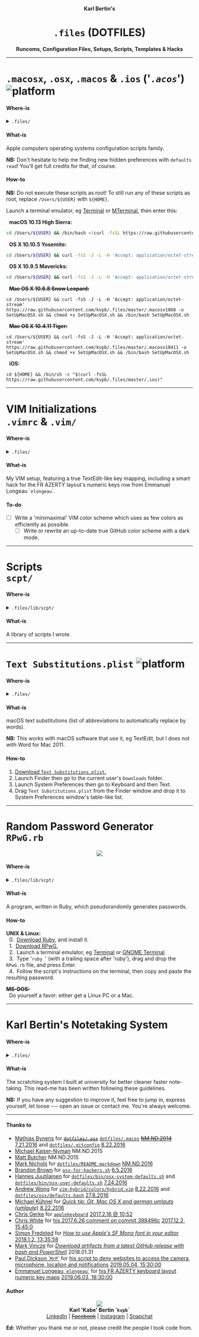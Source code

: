 <p align='center'><b>Karl Bertin's</b></p>
<h1 align='center'><code>.files</code> (<b>DOTFILES</b>)</h1>
<p align='center'><b>Runcoms, Configuration Files, Setups, Scripts, Templates & Hacks</b></p>

- - -

# `.macosx`, `.osx`, `.macos` & `.ios` ('_`.acos`_') ![platform](https://gistcdn.githack.com/kvpb/e55c254ded3bc5eac9bc4f29c78ec75c/raw/3ed1cca704de2cb968baa5fabaf3eec5921d3a01/apple-F6F6F6D5E1ED1E72F21AD5FD-madeona-1AD5FD1E72F2-mac-F6F6F6D5E1ED.svg)

#### Where-is
<details><summary><code>.files/</code></summary>

- [ ] `.macosx104`
- [ ] `.macosx106`
- [x] `.osx109`
- [x] `.osx1010`
- [x] `.macos1013`
- [ ] `.ios`
</details>

#### What-is

Apple computers operating systems configuration scripts family.

**NB:** Don't hesitate to help me finding new hidden preferences with `defaults read`! You'll get full credits for that, of course.

#### How-to

**NB:** Do not execute these scripts as root! To still run any of these scripts as root, replace `/Users/${USER}` with `${HOME}`.

Launch a terminal emulator, eg [Terminal](https://web.archive.org/web/20190326164259/https://support.apple.com/guide/terminal/welcome/mac) or [MTerminal](https://web.archive.org/web/20141020160524/http://cydia.saurik.com/package/com.officialscheduler.mterminal/), then enter this:

&nbsp;&nbsp;**macOS 10.13 High Sierra:**

```sh
cd /Users/${USER} && /bin/bash <(curl -fsSL https://raw.githubusercontent.com/kvpb/.files/master/.macos1013)
```

&nbsp;&nbsp;**OS X 10.10.5 Yosemite:**

```sh
cd /Users/${USER} && curl -fsS -J -L -H 'Accept: application/octet-stream' https://raw.githubusercontent.com/kvpb/.files/master/.osx10105 -o SetUpOSX.sh && chmod +x SetUpOSX.sh && /bin/bash SetUpOSX.sh
```

&nbsp;&nbsp;**OS X 10.9.5 Mavericks:**

```sh
cd /Users/${USER} && curl -fsS -J -L -H 'Accept: application/octet-stream' https://raw.githubusercontent.com/kvpb/.files/master/.osx1095 -o SetUpOSX.sh && chmod +x SetUpOSX.sh && /bin/bash SetUpOSX.sh
```

&nbsp;&nbsp;~~**Mac OS X 10.6.8 Snow Leopard:**~~

```
cd /Users/${USER} && curl -fsS -J -L -H 'Accept: application/octet-stream' https://raw.githubusercontent.com/kvpb/.files/master/.macosx1068 -o SetUpMacOSX.sh && chmod +x SetUpMacOSX.sh && /bin/bash SetUpMacOSX.sh
```

&nbsp;&nbsp;~~**Mac OS X 10.4.11 Tiger:**~~

```
cd /Users/${USER} && curl -fsS -J -L -H 'Accept: application/octet-stream' https://raw.githubusercontent.com/kvpb/.files/master/.macosx10411 -o SetUpMacOSX.sh && chmod +x SetUpMacOSX.sh && /bin/bash SetUpMacOSX.sh
```

&nbsp;&nbsp;**iOS:**
```
cd ${HOME} && /bin/sh -c "$(curl -fsSL https://raw.githubusercontent.com/kvpb/.files/master/.ios)"
```

- - -

# **VIM Initializations**<br>`.vimrc` & `.vim/`

#### Where-is
<details><summary><code>.files/</code></summary>

- [x] `.vim/`
- [x] `.vimrc`
<!--
- [x] `.bashrc` required as dependency
- [x] `.aliases` required as dependency
-->
</details>

#### What-is

My VIM setup, featuring a true TextEdit-like key mapping, including a smart hack for the FR AZERTY layout's numeric keys row from Emmanuel Longeau \``elongeau`\`.

#### To-do

- [ ] Write a 'minimaximal' VIM color scheme which uses as few colors as efficiently as possible.
  - [ ] Write or rewrite an up-to-date true GitHub color scheme with a dark mode.

- - -

# **Scripts**<br>`scpt/`

#### Where-is
<details><summary><code>.files/</code><code>lib/</code><code>scpt/</code></summary>

- [x] `AddLoginItems.sh` ![platform](https://img.shields.io/badge/for-Mac-1AD5FD.svg) ![language](https://img.shields.io/badge/language-UNIX%20Shell%20Script-brightgreen.svg) ![language](https://img.shields.io/badge/-AppleScript-gray.svg) <!-- What's almost dumber than Apple's PLIST in binaries in SQLite3 DB? AaappllleScriiipt iiin BAAASH Scriiipt! -->
- [x] `GetLoginItemsList.sh` ![platform](https://img.shields.io/badge/for-Mac-1AD5FD.svg) ![language](https://img.shields.io/badge/language-UNIX%20Shell%20Script-brightgreen.svg) ![language](https://img.shields.io/badge/-AppleScript-gray.svg)
- [x] `GetApplicationsPOSIXPaths.sh` ![platform](https://img.shields.io/badge/for-Mac-1AD5FD.svg) ![language](https://img.shields.io/badge/language-UNIX%20Shell%20Script-brightgreen.svg) ![language](https://img.shields.io/badge/-AppleScript-gray.svg)
- [x] `SetKeyboardBrightnessTo100percent.sh` ![platform](https://img.shields.io/badge/for-Mac-1AD5FD.svg) ![language](https://img.shields.io/badge/language-UNIX%20Shell%20Script-brightgreen.svg) ![language](https://img.shields.io/badge/-AppleScript-gray.svg)
- [x] `SetVolumeTo50percent.sh` ![platform](https://img.shields.io/badge/for-Mac-1AD5FD.svg) ![language](https://img.shields.io/badge/language-UNIX%20Shell%20Script-brightgreen.svg) ![language](https://img.shields.io/badge/-AppleScript-gray.svg)
- [x] `SetVolumeToMuted.sh` ![platform](https://img.shields.io/badge/for-Mac-1AD5FD.svg) ![language](https://img.shields.io/badge/language-UNIX%20Shell%20Script-brightgreen.svg) ![language](https://img.shields.io/badge/-AppleScript-gray.svg)
- [x] `GetVolumeMuteStatus.sh` ![platform](https://img.shields.io/badge/for-Mac-1AD5FD.svg) ![language](https://img.shields.io/badge/language-UNIX%20Shell%20Script-brightgreen.svg) ![language](https://img.shields.io/badge/-AppleScript-gray.svg)
- [ ] `InstallBASH.sh`
  - [x] `InstallBASH3257.sh` ![platform](https://img.shields.io/badge/for-Mac-1AD5FD.svg) ![firmware](https://img.shields.io/badge/firmware-macOS-white.svg) ![language](https://img.shields.io/badge/language-UNIX%20Shell%20Script-brightgreen.svg)
- [x] `InstallFISH.sh` ![firmware](https://img.shields.io/badge/firmware-macOS-white.svg) ![language](https://img.shields.io/badge/language-UNIX%20Shell%20Script-brightgreen.svg)
- [x] `InstallXQuartz.sh` ![platform](https://img.shields.io/badge/for-Mac-1AD5FD.svg) ![firmware](https://img.shields.io/badge/firmware-Mac%20OS%20X%2010.5%2B-white.svg) ![language](https://img.shields.io/badge/language-UNIX%20Shell%20Script-brightgreen.svg)
- [x] `InstallXcodeCommandLineTools.sh` ![platform](https://img.shields.io/badge/for-Mac-1AD5FD.svg) ![language](https://img.shields.io/badge/language-UNIX%20Shell%20Script-brightgreen.svg)
- [x] `InstallGit.sh` ![firmware](https://img.shields.io/badge/firmware-macOS-white.svg) ![language](https://img.shields.io/badge/language-UNIX%20Shell%20Script-brightgreen.svg)
- [x] `Installfswatch.sh` ![firmware](https://img.shields.io/badge/firmware-macOS-white.svg) ![language](https://img.shields.io/badge/language-UNIX%20Shell%20Script-brightgreen.svg)
- [x] `Installmas-cli.sh` ![platform](https://img.shields.io/badge/for-Mac-1AD5FD.svg) ![language](https://img.shields.io/badge/language-UNIX%20Shell%20Script-brightgreen.svg)
- [ ] `InstallRAR.sh`
  - [x] `InstallRAR550.sh` ![firmware](https://img.shields.io/badge/firmware-macOS-white.svg) ![language](https://img.shields.io/badge/language-UNIX%20Shell%20Script-brightgreen.svg)
- [x] `InstallHomebrew.sh` ![platform](https://img.shields.io/badge/for-Mac-1AD5FD.svg) <!--![firmware](https://img.shields.io/badge/firmware-Linux-black.svg)--> ![language](https://img.shields.io/badge/language-UNIX%20Shell%20Script-brightgreen.svg)
- [ ] `InstallUnRARX.sh` ![platform](https://img.shields.io/badge/for-Mac-1AD5FD.svg)
  - [x] `InstallUnRarX22.sh` ![platform](https://img.shields.io/badge/for-Mac-1AD5FD.svg) ![language](https://img.shields.io/badge/language-UNIX%20Shell%20Script-brightgreen.svg)
- [x] `InstallXLD.sh` ![platform](https://img.shields.io/badge/for-Mac-1AD5FD.svg) ![language](https://img.shields.io/badge/language-UNIX%20Shell%20Script-brightgreen.svg)
- [ ] `InstallJumpcut.sh` ![platform](https://img.shields.io/badge/for-Mac-1AD5FD.svg)
- [ ] `InstallSizeUp.sh` ![platform](https://img.shields.io/badge/for-Mac-1AD5FD.svg)
- [ ] `InstallFlux.sh`
- [ ] `InstallOnyX.sh` ![platform](https://img.shields.io/badge/for-Mac-1AD5FD.svg)
- [ ] `InstalliTunes.sh`
	- [x] `InstalliTunes1265.sh` ![platform](https://img.shields.io/badge/for-Mac-1AD5FD.svg) ![language](https://img.shields.io/badge/language-UNIX%20Shell%20Script-brightgreen.svg)
- [x] `InstallAppZapper.sh` ![platform](https://img.shields.io/badge/for-Mac-1AD5FD.svg) ![language](https://img.shields.io/badge/language-UNIX%20Shell%20Script-brightgreen.svg)
- [ ] `InstallGPGSuite.sh`
- [ ] `InstallPaparazzi.sh` ![platform](https://img.shields.io/badge/for-Mac-1AD5FD.svg)
- [ ] `InstallTransmission.sh`
- [ ] `InstallJDownloader2.sh`
- [ ] `InstallSanFranciscoFontFamily.sh`
  - [x] `InstallSanFrancisco.sh` ![firmware](https://img.shields.io/badge/firmware-macOS-white.svg) ![language](https://img.shields.io/badge/language-UNIX%20Shell%20Script-brightgreen.svg)
  - [x] `InstallSanFranciscoCompact.sh` ![firmware](https://img.shields.io/badge/firmware-macOS-white.svg) ![language](https://img.shields.io/badge/language-UNIX%20Shell%20Script-brightgreen.svg)
  - [x] `InstallSFMono.sh` ![firmware](https://img.shields.io/badge/firmware-macOS-white.svg) ![firmware](https://img.shields.io/badge/-Ubuntu-orange.svg) ![language](https://img.shields.io/badge/language-UNIX%20Shell%20Script-brightgreen.svg)
- [ ] `InstallVMwareFusion8.sh` ![platform](https://img.shields.io/badge/for-Mac-1AD5FD.svg)
- [ ] ~~`InstallPhotoshop.sh`~~
  - [ ] `InstallPsCC.sh`
  - [ ] `InstallPsCS6.sh`
- [ ] ~~`InstallIllustrator.sh`~~
  - [ ] `InstallAiCC.sh`
  - [ ] `InstallAiCS6.sh`
- [ ] ~~`InstallPhotoshopLightroom.sh`~~
  - [ ] `InstallLr7.sh`
  - [ ] `InstallLr6.sh`
- [ ] `InstallOffice.sh`
  - [ ] `InstallOffice2016forMac.sh` ![firmware](https://img.shields.io/badge/firmware-OS%20X%2010.10%20Yosemite-white.svg)
  - [ ] `InstallOffice2011forMac.sh` ![firmware](https://img.shields.io/badge/firmware-Mac%20OS%20X-white.svg)
- [ ] `InstallSketch.sh` ![platform](https://img.shields.io/badge/for-Mac-1AD5FD.svg)
  - [x] `InstallSketch344.sh` ![firmware](https://img.shields.io/badge/firmware-OS%20X%2010.9%20Mavericks-white.svg) ![language](https://img.shields.io/badge/language-UNIX%20Shell%20Script-brightgreen.svg)
- [x] `InstallInkscape.sh` ![firmware](https://img.shields.io/badge/firmware-macOS-white.svg) ![language](https://img.shields.io/badge/language-UNIX%20Shell%20Script-brightgreen.svg)
- [ ] `InstalliTerm2.sh` ![platform](https://img.shields.io/badge/for-Mac-1AD5FD.svg)
  - [x] `InstalliTerm2OS108Plus.sh` ![firmware](https://img.shields.io/badge/firmware-OS%20X%2010.8%20Mountain%20Lion-white.svg) ![language](https://img.shields.io/badge/language-UNIX%20Shell%20Script-brightgreen.svg)
- [x] `InstallHyper.sh` ![firmware](https://img.shields.io/badge/firmware-macOS-white.svg) ![language](https://img.shields.io/badge/language-UNIX%20Shell%20Script-brightgreen.svg)
  - [ ] `InstallHyper.js` ![platform](https://img.shields.io/badge/for-Mac-1AD5FD.svg) ![language](https://img.shields.io/badge/language-JavaScript-yellow.svg)
- [ ] `InstallCathode.sh` ![platform](https://img.shields.io/badge/for-Mac-1AD5FD.svg)
  - [ ] `InstallCathode203.sh`
  - [ ] `InstallCathode094.sh`
- [ ] `InstallPathFinder.sh` ![platform](https://img.shields.io/badge/for-Mac-1AD5FD.svg)
  - [ ] `InstallPathFinder7.sh`
  - [ ] `InstallPathFinder6.sh`
- [ ] `InstallForkLift.sh` ![platform](https://img.shields.io/badge/for-Mac-1AD5FD.svg)
  - [ ] `InstallForkLift3.sh`
  - [ ] `InstallForkLift2.sh`
- [x] `InstallVLC.sh` ![firmware](https://img.shields.io/badge/firmware-Mac%20OS%20X-white.svg) ![language](https://img.shields.io/badge/language-UNIX%20Shell%20Script-brightgreen.svg)
- [x] `InstallSoulver.sh` ![platform](https://img.shields.io/badge/for-Mac-1AD5FD.svg) ![language](https://img.shields.io/badge/language-UNIX%20Shell%20Script-brightgreen.svg)
- [x] `InstallChrome.sh` ![firmware](https://img.shields.io/badge/firmware-OS%20X%2010.9%20Mavericks-white.svg) ![language](https://img.shields.io/badge/language-UNIX%20Shell%20Script-brightgreen.svg)
- [x] `InstallDropbox.sh` ![firmware](https://img.shields.io/badge/firmware-OS%20X%2010.9%20Mavericks-white.svg) ![language](https://img.shields.io/badge/language-UNIX%20Shell%20Script-brightgreen.svg)
- [x] `PatchDropboxHackedOSXAccessibility.sh` ![hardware](https://img.shields.io/badge/hardware-Mac-1AD5FD.svg) ![firmware](https://img.shields.io/badge/firmware-OS%20X-white.svg) ![language](https://img.shields.io/badge/language-UNIX%20Shell%20Script-brightgreen.svg)
- [x] `UninstallDropbox.sh` ![firmware](https://img.shields.io/badge/firmware-OS%20X%2010.9%20Mavericks-white.svg)
- [x] `Installdbxcli.sh` ![firmware](https://img.shields.io/badge/firmware-OS%20X%2010.9%20Mavericks-white.svg) ![language](https://img.shields.io/badge/language-UNIX%20Shell%20Script-brightgreen.svg)
- [x] `InstallSpotify.sh` ![firmware](https://img.shields.io/badge/firmware-OS%20X%2010.9%20Mavericks-white.svg) ![language](https://img.shields.io/badge/language-UNIX%20Shell%20Script-brightgreen.svg)
- [ ] `InstallWhatsApp.sh`
- [ ] `InstallGoofy.sh`
- [x] `RPwG.rb` ![language](https://img.shields.io/badge/language-Ruby-red.svg)
- [x] `CharacterCount.rb` ![language](https://img.shields.io/badge/language-Ruby-red.svg)
- [x] `NewTestFolders.sh` ![firmware](https://img.shields.io/badge/firmware-OS%20X%2010.9%20Mavericks-white.svg) ![language](https://img.shields.io/badge/language-UNIX%20Shell%20Script-brightgreen.svg)
- [ ] `DeleteDirectoryFromUserHome.sh` ![firmware](https://img.shields.io/badge/firmware-OS%20X%2010.9%20Mavericks-white.svg) ![language](https://img.shields.io/badge/language-UNIX%20Shell%20Script-brightgreen.svg)
- [x] `DeleteCreativeCloudFilesFromUserHome.sh` ![firmware](https://img.shields.io/badge/firmware-OS%20X%2010.9%20Mavericks-white.svg) ![language](https://img.shields.io/badge/language-UNIX%20Shell%20Script-brightgreen.svg)
- [ ] `DeleteChromeSuggestions.sh`
- [x] `ListMacAppStoreApplications.sh` ![platform](https://img.shields.io/badge/for-Mac-1AD5FD.svg) ![language](https://img.shields.io/badge/language-UNIX%20Shell%20Script-brightgreen.svg)
- [x] `ListNonMacAppStoreApplications.sh` ![platform](https://img.shields.io/badge/for-Mac-1AD5FD.svg) ![language](https://img.shields.io/badge/language-UNIX%20Shell%20Script-brightgreen.svg)
- [ ] `SaveSHSH2Blobs.sh`
- [x] `SaveLatestSHSH2Blobs.sh` ![firmware](https://img.shields.io/badge/firmware-Mac%20OS%20X-white.svg) ![language](https://img.shields.io/badge/language-UNIX%20Shell%20Script-brightgreen.svg)
- [x] `InstallGunGodz.sh` ![firmware](https://img.shields.io/badge/firmware-Mac%20OS%20X-white.svg) ![language](https://img.shields.io/badge/language-UNIX%20Shell%20Script-brightgreen.svg)
- [x] `InstallSuperCrateBox.sh` ![firmware](https://img.shields.io/badge/firmware-Mac%20OS%20X-white.svg) ![language](https://img.shields.io/badge/language-UNIX%20Shell%20Script-brightgreen.svg)
</details>

#### What-is

A library of scripts I wrote.

<!--
#### How-to


-->

- - -

# `Text Substitutions.plist` ![platform](https://img.shields.io/badge/for-Mac-1AD5FD.svg)

<!--**`Text Substitutions.plist`:**
| Replace | With |
| --- | --- |
|  |  |-->

#### Where-is
<details><summary><code>.files/</code></summary>

- [x] `Text Substitutions.plist`
</details>

#### What-is

macOS text substitutions (list of abbreviations to automatically replace by words).

**NB:** This works with macOS software that use it, eg TextEdit, but I does not with Word for Mac 2011.

#### How-to

1. [Download `Text Substitutions.plist`.](https://rawcdn.githack.com/kvpb/.files/844adc9321a218f5b0089f6d1e2303ef272f271e/Text%20Substitutions.plist)  
2. Launch Finder then go to the current user's `Downloads` folder.  
3. Launch System Preferences then go to Keyboard and then Text.  
4. Drag `Text Substitutions.plist` from the Finder window and drop it to System Preferences window's table-like list.

- - -

# **Random Password Generator**<br>`RPwG.rb`

<p align='center'><a href='https://github.com/kvpb/.files/blob/master/lib/scpt/RPwG.rb'><img src='https://gist.githack.com/kvpb/543e66fc06e322658f5877e9e2f77cda/raw/08ecb3022f7c7de3c1a16b05e59af04b92e19af5/RPwG.svg'></a></p>

#### Where-is
<details><summary><code>.files/</code><code>lib/</code><code>scpt/</code></summary>

- [x] `RPwG.rb`
</details>
<!--<details><summary><code>.files/</code></summary>
<details><summary open='open'>&nbsp;&nbsp;<code>lib/</code></summary>
<details><summary open='open'>&nbsp;&nbsp;&nbsp;&nbsp;<code>scpt/</code></summary>

- [x] `RPwG.rb`
</details>
</details>
</details>-->

#### What-is

A program, written in Ruby, which pseudorandomly generates passwords.

#### How-to

**UNIX & Linux:**  
&nbsp;&nbsp;0.&nbsp;&nbsp;[Download Ruby,](https://www.ruby-lang.org/en/downloads/) and install it.  
&nbsp;&nbsp;1.&nbsp;&nbsp;[Download RPwG.](https://github.com/kvpb/RPwG/releases/tag/1.10)  
&nbsp;&nbsp;2.&nbsp;&nbsp;Launch a terminal emulator, eg [Terminal](https://web.archive.org/web/20190326164259/https://support.apple.com/guide/terminal/welcome/mac) or [GNOME Terminal](https://web.archive.org/web/20130207013917/http://help.gnome.org/users/gnome-terminal/stable/).  
&nbsp;&nbsp;3.&nbsp;&nbsp;Type '`ruby `' (with a trailing space after 'ruby'), drag and drop the `RPwG.rb` file, and press Enter.  
&nbsp;&nbsp;4.&nbsp;&nbsp;Follow the script's instructions on the terminal, then copy and paste the resulting password.

~~**MS-DOS:**~~  
&nbsp;&nbsp;Do yourself a favor: either get a Linux PC or a Mac.

- - -

# **Karl Bertin's Notetaking System**

<!--<p align='center'><a=href='https://github.com/kvpb/.files/raw/master/notetakingsystem.docx'><img src='https://gist.githack.com/kvpb/d09c287b1d3c8e77bb9897db657938d4/raw/54cdac0b8ffad36d9ade790cfa53d138c6867412/karlbertinsscratchingsystemfrontcover.svg'></a>-->

#### Where-is
<details><summary><code>.files/</code></summary>

- [x] `flashcardsstructures.docx`
- [x] `uenctcnyyyymmdd.docx`
- [x] `Forename_Surname_UEN_GN_Fiche_de_lecture.docx`
- [x] `Forename_Surname_UEN_GN_Memoire.docx`
- [x] `notetakingstructures.docx`
- [x] `notetakingsystem.docx`
- [x] `name.docx`
</details>

#### What-is

The scratching system I built at university for better cleaner faster note-taking. This read-me has been written following these guidelines.

**NB:** If you have any suggestion to improve it, feel free to jump in, express yourself, let loose --- open an issue or contact me. You're always welcome.

- - -

#### Thanks to

* [Mathias Bynens](https://mathiasbynens.be/) for ~~[`dotfiles/.osx`](https://raw.githubusercontent.com/mathiasbynens/dotfiles/master/.osx)~~ [`dotfiles/.macos`](https://raw.githubusercontent.com/mathiasbynens/dotfiles/master/.macos) ~~[NM.ND.2014](https://github.com/mathiasbynens/dotfiles/commit/3b4eb3efb692aa4d19a1e2c30c2ed9a65e9c7d8c)~~ [7.21.2016](https://github.com/mathiasbynens/dotfiles/commit/47268d92afbec69e3a7243a144a126bbd25bcf2c) and [`dotfiles/.gitconfig`](https://raw.githubusercontent.com/mathiasbynens/dotfiles/master/.gitconfig) [8.22.2016](https://github.com/mathiasbynens/dotfiles/commit/47268d92afbec69e3a7243a144a126bbd25bcf2c)
* [Michael Kaiser-Nyman](http://www.epicodus.com/) NM.ND.2015
* [Matt Butcher](http://technosophos.com/) NM.ND.2015
* [Mark Nichols](http://zanshin.net/) for [`dotfiles/README.markdown`](https://raw.githubusercontent.com/zanshin/dotfiles/master/README.markdown) [NM.ND.2016](https://github.com/zanshin/dotfiles/commit/02ec428566e893b765e1c34c31f330bb6531dd51)
* [Brandon Brown](https://brandonb.io/) for [`osx-for-hackers.sh`](https://gist.githubusercontent.com/brandonb927/3195465/raw/f9aa762705e6cf86cc8f3ce74b43a89eecab6f36/osx-for-hackers.sh) [6.5.2016](https://gist.github.com/brandonb927/3195465/06fe593551bc778a232584593aa462a1ce635a70)
* [Hannes Juutilainen](https://obsoletesysadmin.wordpress.com/) for [`dotfiles/bin/osx-system-defaults.sh`](https://raw.githubusercontent.com/hjuutilainen/dotfiles/master/bin/osx-system-defaults.sh) and [`dotfiles/bin/osx-user-defaults.sh`](https://raw.githubusercontent.com/hjuutilainen/dotfiles/master/bin/osx-user-defaults.sh) [7.24.2016](https://github.com/hjuutilainen/dotfiles/commit/93f33a7a5954fe63c075f43dbda688d941643d9e)
* [Andrew Wong](https://andrewwong.id.au/) for [`vim-hybrid/colors/hybrid.vim`](https://raw.githubusercontent.com/w0ng/vim-hybrid/master/colors/hybrid.vim) [8.22.2016](https://github.com/w0ng/vim-hybrid/commit/cc58baabeabc7b83768e25b852bf89c34756bf90) and [`dotfiles/osx/defaults.bash`](https://raw.githubusercontent.com/w0ng/dotfiles/master/osx/defaults.bash) [27.8.2016](https://github.com/w0ng/dotfiles/commit/98bb99e85ff175d213f2199a788411b20f483b01)
* [Michael Kühnel](http://michael-kuehnel.de/) for [_Quick tip: Git, Mac OS X and german umlauts (umlaute)_](https://web.archive.org/web/20141206131949/https://michael-kuehnel.de/git/2014/11/21/git-mac-osx-and-german-umlaute.html) [8.22.2016](https://github.com/mischah/dotfiles/commit/f2ab1a8bb27a6dc944e2abd991f499e7928aef0d)
* [Chris Gerke](https://www.linkedin.com/in/chrisgerke) for [`applekeyboard`](https://gist.githubusercontent.com/cgerke/e5500f93cd5edf05084c/raw/18c4513d662ffc636eba56f854b5e3b817c4bf51/applekeyboard) [2017.2.16 @ 10:52](https://gist.github.com/cgerke/e5500f93cd5edf05084c/18c4513d662ffc636eba56f854b5e3b817c4bf51)
* [Chris White](https://github.com/christopherdwhite) for [his 2017.6.26 comment on commit 398496c](https://github.com/mathiasbynens/dotfiles/commit/398496c2372d65c0e6770d02b0c5b49c0d636f31#comments) [2017.12.2, 15:45:0](https://github.com/mathiasbynens/dotfiles/commit/398496c2372d65c0e6770d02b0c5b49c0d636f31#commitcomment-22753491)
* [Simon Fredsted](https://simonfredsted.com/) for [_How to use Apple's SF Mono font in your editor_](https://web.archive.org/web/20190317135558/https://simonfredsted.com/1438) [2018.1.2, 13:35:58](https://web.archive.org/save/https://simonfredsted.com/1438)
* [Mark Vincze](https://blog.markvincze.com) for [_Download artifacts from a latest GitHub release with bash and PowerShell_](https://web.archive.org/web/20180131223312/https://blog.markvincze.com/download-artifacts-from-a-latest-github-release-in-sh-and-powershell/) 2018.01.31
* [Paul Dickson \``MrP`\`](https://web.archive.org/web/20180921074452/https://www.jamf.com/jamf-nation/users/9931/mrp) for [his script to deny websites to access the camera, microphone, location and notifications](https://www.jamf.com/jamf-nation/discussions/26028/programatic-configuration-of-safari-11-websites-preferences-tab#responseChild157039) [2019.05.04, 15:30:00](https://web.archive.org/web/20190504131334/https://www.jamf.com/jamf-nation/discussions/26028/programatic-configuration-of-safari-11-websites-preferences-tab#responseChild157039)
* [Emmanuel Longeau \``elongeau`\`](https://github.com/elongeau) for [his FR AZERTY keyboard layout numeric key maps](https://github.com/elongeau/dotfiles2/blob/fccda38130c519ed8daba12c2c85f9f222ea4d02/.vimrc#L11-L22) [2019.06.03, 18:30:00](https://github.com/elongeau/dotfiles2/commit/cbe6235d34c4bde6f303619e4ce8eb518b44dadb#diff-4e12c6a37ff2cbb2c93d1b33324a6051)

#### Author

<p align='center'><a href='http://karlbertin.com/'><img src='https://gist.githack.com/kvpb/bfed748ac5c509985c89ea613a2bfd02/raw/8c0b311b7c848fabddf61672ba6bb72c8754fed9/karlbertinssymbol.svg'></a><br>
<b>Karl 'Kabe' Bertin `<code>kvpb</code>`</b><br> <!-- Neither `<span style='font-variant: small-caps;'>Bertin</span>` nor `B<small>ERTIN</small>` work on GitHub. -->
<a href='https://www.linkedin.com/in/karlbertin'>LinkedIn</a> | <s><a href=''>Facebook</a></s> | <a href='https://www.instagram.com/karlbertin/'>Instagram</a> | <a href='https://www.snapchat.com/add/karlbertin'>Snapchat</a></p>

**Ed:** Whether you thank me or not, please credit the people I took code from.

<!--**PS:** -->